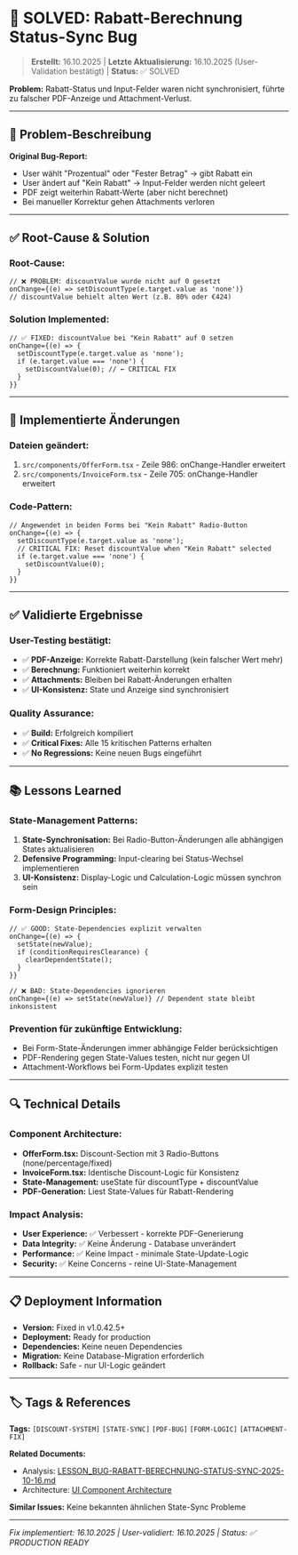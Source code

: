 # 🔧 SOLVED: Rabatt-Berechnung Status-Sync Bug

> **Erstellt:** 16.10.2025 | **Letzte Aktualisierung:** 16.10.2025 (User-Validation bestätigt) | **Status:** ✅ SOLVED

**Problem:** Rabatt-Status und Input-Felder waren nicht synchronisiert, führte zu falscher PDF-Anzeige und Attachment-Verlust.

---

## 🎯 **Problem-Beschreibung**

**Original Bug-Report:**
- User wählt "Prozentual" oder "Fester Betrag" → gibt Rabatt ein
- User ändert auf "Kein Rabatt" → Input-Felder werden nicht geleert
- PDF zeigt weiterhin Rabatt-Werte (aber nicht berechnet)
- Bei manueller Korrektur gehen Attachments verloren

---

## ✅ **Root-Cause & Solution**

### **Root-Cause:**
```tsx
// ❌ PROBLEM: discountValue wurde nicht auf 0 gesetzt
onChange={(e) => setDiscountType(e.target.value as 'none')}
// discountValue behielt alten Wert (z.B. 80% oder €424)
```

### **Solution Implemented:**
```tsx
// ✅ FIXED: discountValue bei "Kein Rabatt" auf 0 setzen
onChange={(e) => {
  setDiscountType(e.target.value as 'none');
  if (e.target.value === 'none') {
    setDiscountValue(0); // ← CRITICAL FIX
  }
}}
```

---

## 🔧 **Implementierte Änderungen**

### **Dateien geändert:**
1. `src/components/OfferForm.tsx` - Zeile 986: onChange-Handler erweitert
2. `src/components/InvoiceForm.tsx` - Zeile 705: onChange-Handler erweitert

### **Code-Pattern:**
```tsx
// Angewendet in beiden Forms bei "Kein Rabatt" Radio-Button
onChange={(e) => {
  setDiscountType(e.target.value as 'none');
  // CRITICAL FIX: Reset discountValue when "Kein Rabatt" selected
  if (e.target.value === 'none') {
    setDiscountValue(0);
  }
}}
```

---

## ✅ **Validierte Ergebnisse**

### **User-Testing bestätigt:**
- ✅ **PDF-Anzeige:** Korrekte Rabatt-Darstellung (kein falscher Wert mehr)
- ✅ **Berechnung:** Funktioniert weiterhin korrekt 
- ✅ **Attachments:** Bleiben bei Rabatt-Änderungen erhalten
- ✅ **UI-Konsistenz:** State und Anzeige sind synchronisiert

### **Quality Assurance:**
- ✅ **Build:** Erfolgreich kompiliert
- ✅ **Critical Fixes:** Alle 15 kritischen Patterns erhalten
- ✅ **No Regressions:** Keine neuen Bugs eingeführt

---

## 📚 **Lessons Learned**

### **State-Management Patterns:**
1. **State-Synchronisation:** Bei Radio-Button-Änderungen alle abhängigen States aktualisieren
2. **Defensive Programming:** Input-clearing bei Status-Wechsel implementieren
3. **UI-Konsistenz:** Display-Logic und Calculation-Logic müssen synchron sein

### **Form-Design Principles:**
```tsx
// ✅ GOOD: State-Dependencies explizit verwalten  
onChange={(e) => {
  setState(newValue);
  if (conditionRequiresClearance) {
    clearDependentState();
  }
}}

// ❌ BAD: State-Dependencies ignorieren
onChange={(e) => setState(newValue)} // Dependent state bleibt inkonsistent
```

### **Prevention für zukünftige Entwicklung:**
- Bei Form-State-Änderungen immer abhängige Felder berücksichtigen
- PDF-Rendering gegen State-Values testen, nicht nur gegen UI
- Attachment-Workflows bei Form-Updates explizit testen

---

## 🔍 **Technical Details**

### **Component Architecture:**
- **OfferForm.tsx:** Discount-Section mit 3 Radio-Buttons (none/percentage/fixed)
- **InvoiceForm.tsx:** Identische Discount-Logic für Konsistenz
- **State-Management:** useState für discountType + discountValue
- **PDF-Generation:** Liest State-Values für Rabatt-Rendering

### **Impact Analysis:**
- **User Experience:** ✅ Verbessert - korrekte PDF-Generierung
- **Data Integrity:** ✅ Keine Änderung - Database unverändert  
- **Performance:** ✅ Keine Impact - minimale State-Update-Logic
- **Security:** ✅ Keine Concerns - reine UI-State-Management

---

## 📋 **Deployment Information**

- **Version:** Fixed in v1.0.42.5+
- **Deployment:** Ready for production
- **Dependencies:** Keine neuen Dependencies
- **Migration:** Keine Database-Migration erforderlich
- **Rollback:** Safe - nur UI-Logic geändert

---

## 🏷️ **Tags & References**

**Tags:** `[DISCOUNT-SYSTEM]` `[STATE-SYNC]` `[PDF-BUG]` `[FORM-LOGIC]` `[ATTACHMENT-FIX]`

**Related Documents:**
- Analysis: [LESSON_BUG-RABATT-BERECHNUNG-STATUS-SYNC-2025-10-16.md](../sessions/LESSON_BUG-RABATT-BERECHNUNG-STATUS-SYNC-2025-10-16.md)
- Architecture: [UI Component Architecture](../../01-core/ARCHITECTURE-OVERVIEW-AI-2025-10-16.md)

**Similar Issues:** Keine bekannten ähnlichen State-Sync Probleme

---

*Fix implementiert: 16.10.2025 | User-validiert: 16.10.2025 | Status: ✅ PRODUCTION READY*